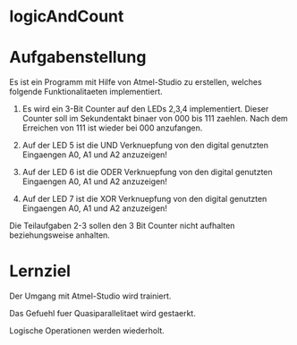 # logicAndCount

# Aufgabenstellung
Es ist ein Programm mit Hilfe von Atmel-Studio zu erstellen, welches folgende Funktionalitaeten implementiert. 

1) Es wird ein 3-Bit Counter auf den LEDs 2,3,4 implementiert. Dieser Counter soll im Sekundentakt binaer von 
000 bis 111 zaehlen. Nach dem Erreichen von 111 ist wieder bei 000 anzufangen.

2) Auf der LED 5 ist die UND Verknuepfung von den digital genutzten Eingaengen A0, A1 und A2 anzuzeigen!

3) Auf der LED 6 ist die ODER Verknuepfung von den digital genutzten Eingaengen A0, A1 und A2 anzuzeigen!

4) Auf der LED 7 ist die XOR Verknuepfung von den digital genutzten Eingaengen A0, A1 und A2 anzuzeigen!

Die Teilaufgaben 2-3 sollen den 3 Bit Counter nicht aufhalten beziehungsweise anhalten.

# Lernziel
Der Umgang mit Atmel-Studio wird trainiert.

Das Gefuehl fuer Quasiparallelitaet wird gestaerkt. 

Logische Operationen werden wiederholt.
